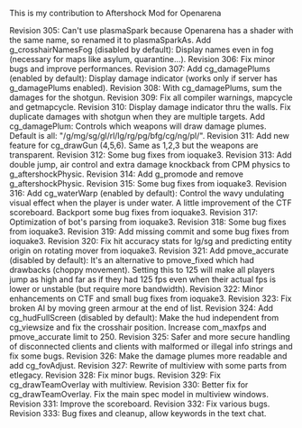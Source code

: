 This is my contribution to Aftershock Mod for Openarena

Revision 305: Can't use plasmaSpark because Openarena
has a shader with the same name, so renamed it to plasmaSparkAs.
Add g_crosshairNamesFog (disabled by default): Display names even
in fog (necessary for maps like asylum, quarantine...).
Revision 306: Fix minor bugs and improve performances.
Revision 307: Add cg_damagePlums (enabled by default): Display damage
indicator (works only if server has g_damagePlums enabled).
Revision 308: With cg_damagePlums, sum the damages for the shotgun.
Revision 309: Fix all compiler warnings, mapcycle and getmapcycle.
Revision 310: Display damage indicator thru the walls.
Fix duplicate damages with shotgun when they are multiple targets.
Add cg_damagePlum: Controls which weapons will draw damage plumes.
Default is all: "/g/mg/sg/gl/rl/lg/rg/pg/bfg/cg/ng/pl/".
Revision 311: Add new feature for cg_drawGun (4,5,6).
Same as 1,2,3 but the weapons are transparent.
Revision 312: Some bug fixes from ioquake3.
Revision 313: Add double jump, air control and extra
damage knockback from CPM physics to g_aftershockPhysic.
Revision 314: Add g_promode and remove g_aftershockPhysic.
Revision 315: Some bug fixes from ioquake3.
Revision 316: Add cg_waterWarp (enabled by default): Control the
wavy undulating visual effect when the player is under water.
A little improvement of the CTF scoreboard.
Backport some bug fixes from ioquake3.
Revision 317: Optimization of bot's parsing from ioquake3.
Revision 318: Some bug fixes from ioquake3.
Revision 319: Add missing commit and some bug fixes from ioquake3.
Revision 320: Fix hit accuracy stats for lg/sg and predicting entity
origin on rotating mover from ioquake3.
Revision 321: Add pmove_accurate (disabled by default):
It's an alternative to pmove_fixed which had drawbacks
(choppy movement). Setting this to 125 will make all players jump
as high and far as if they had 125 fps even when their
actual fps is lower or unstable (but require more bandwidth).
Revision 322: Minor enhancements on CTF and small bug fixes from ioquake3.
Revision 323: Fix broken AI by moving green armour at the end of list.
Revision 324: Add cg_hudFullScreen (disabled by default): Make the hud
independent from cg_viewsize and fix the crosshair position.
Increase com_maxfps and pmove_accurate limit to 250.
Revision 325: Safer and more secure handling of disconnected clients
and clients with malformed or illegal info strings and fix some bugs.
Revision 326: Make the damage plumes more readable and add cg_fovAdjust.
Revision 327: Rewrite of multiview with some parts from etlegacy.
Revision 328: Fix minor bugs.
Revision 329: Fix cg_drawTeamOverlay with multiview.
Revision 330: Better fix for cg_drawTeamOverlay.
Fix the main spec model in multiview windows.
Revision 331: Improve the scoreboard.
Revision 332: Fix various bugs.
Revision 333: Bug fixes and cleanup, allow keywords in the text chat.
